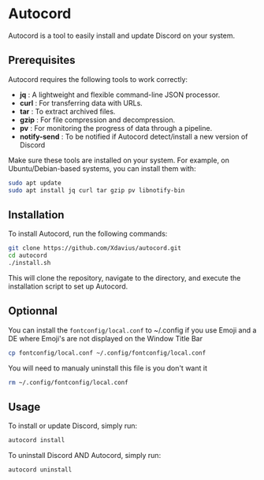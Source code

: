 # Autocord
Autocord is a tool to easily install and update Discord on your system.

## Prerequisites
Autocord requires the following tools to work correctly:

- **jq**          : A lightweight and flexible command-line JSON processor.
- **curl**        : For transferring data with URLs.
- **tar**         : To extract archived files.
- **gzip**        : For file compression and decompression.
- **pv**          : For monitoring the progress of data through a pipeline.
- **notify-send** : To be notified if Autocord detect/install a new version of Discord

Make sure these tools are installed on your system. For example, on Ubuntu/Debian-based systems, you can install them with:
```bash
sudo apt update
sudo apt install jq curl tar gzip pv libnotify-bin
```

## Installation
To install Autocord, run the following commands:
```bash
git clone https://github.com/Xdavius/autocord.git
cd autocord
./install.sh
```
This will clone the repository, navigate to the directory, and execute the installation script to set up Autocord.

## Optionnal
You can install the `fontconfig/local.conf` to ~/.config if you use Emoji and a DE where Emoji's are not displayed on the Window Title Bar
```bash
cp fontconfig/local.conf ~/.config/fontconfig/local.conf
```

You will need to manualy uninstall this file is you don't want it 
```bash
rm ~/.config/fontconfig/local.conf
```

## Usage
To install or update Discord, simply run:
```bash
autocord install
```

To uninstall Discord AND Autocord, simply run:
```bash
autocord uninstall
```



